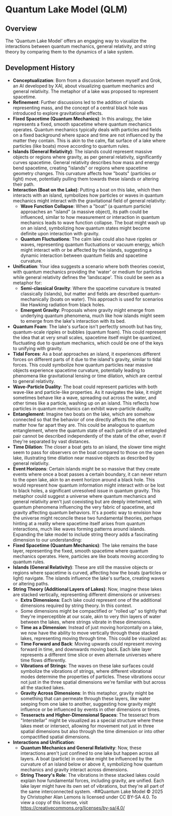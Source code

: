 # Quantum Lake Model (QLM)
## Overview
The 'Quantum Lake Model’ offers an engaging way to visualize the interactions between quantum mechanics, general relativity, and string theory by comparing them to the dynamics of a lake system.
## Development History
- **Conceptualization**: Born from a discussion between myself and Grok, an AI developed by XAI, about visualizing quantum mechanics and general relativity. The metaphor of a lake was proposed to represent spacetime. 
- **Refinement**: Further discussions led to the addition of islands representing mass, and the concept of a central black hole was introduced to explore gravitational effects.
- **Fixed Spacetime (Quantum Mechanics)**: In this analogy, the lake represents a fixed, smooth spacetime where quantum mechanics operates. Quantum mechanics typically deals with particles and fields on a fixed background where space and time are not influenced by the matter they contain. This is akin to the calm, flat surface of a lake where particles (like boats) move according to quantum rules.
- **Islands (General Relativity)**: The islands could represent massive objects or regions where gravity, as per general relativity, significantly curves spacetime. General relativity describes how mass and energy bend spacetime, creating "islands" or regions where spacetime geometry changes. This curvature affects how "boats" (particles or light) move, potentially pulling them towards these islands or altering their path.
- **Interaction (Boat on the Lake)**: Putting a boat on this lake, which then interacts with an island, symbolizes how particles or waves in quantum mechanics might interact with the gravitational field of general relativity:
  - **Wave Function Collapse**: When a "boat" (a quantum particle) approaches an "island" (a massive object), its path could be influenced, similar to how measurement or interaction in quantum mechanics leads to wave function collapse. The boat might wash up on an island, symbolizing how quantum states might become definite upon interaction with gravity.
  - **Quantum Fluctuations**: The calm lake could also have ripples or waves, representing quantum fluctuations or vacuum energy, which might interact with or be affected by the islands, suggesting a dynamic interaction between quantum fields and spacetime curvature.
- **Unification**: Your idea suggests a scenario where both theories coexist, with quantum mechanics providing the 'water' or medium for particles while general relativity defines the 'landscape'. This could be seen as a metaphor for:
  - **Semi-classical Gravity**: Where the spacetime curvature is treated classically (islands), but matter and fields are described quantum-mechanically (boats on water). This approach is used for scenarios like Hawking radiation from black holes.
  - **Emergent Gravity**: Proposals where gravity might emerge from underlying quantum phenomena, much like how islands might seem to emerge from the lake's interaction with its bed.
- **Quantum Foam**: The lake's surface isn't perfectly smooth but has tiny, quantum-scale ripples or bubbles (quantum foam). This could represent the idea that at very small scales, spacetime itself might be quantized, fluctuating due to quantum mechanics, which could be one of the keys to unifying with gravity.
- **Tidal Forces**: As a boat approaches an island, it experiences different forces on different parts of it due to the island's gravity, similar to tidal forces. This could symbolize how quantum particles near massive objects experience spacetime curvature, potentially leading to phenomena like gravitational lensing or time dilation, which are central to general relativity.
- **Wave-Particle Duality**: The boat could represent particles with both wave-like and particle-like properties. As it navigates the lake, it might sometimes behave like a wave, spreading out across the water, and other times like a particle, washing up on an island. This reflects how particles in quantum mechanics can exhibit wave-particle duality.
- **Entanglement**: Imagine two boats on the lake, which are somehow connected so that the behavior of one directly affects the other, no matter how far apart they are. This could be analogous to quantum entanglement, where the quantum state of each particle of an entangled pair cannot be described independently of the state of the other, even if they're separated by vast distances.
- **Time Dilation**: The closer a boat gets to an island, the slower time might seem to pass for observers on the boat compared to those on the open lake, illustrating time dilation near massive objects as described by general relativity.
- **Event Horizons**: Certain islands might be so massive that they create events where once a boat passes a certain boundary, it can never return to the open lake, akin to an event horizon around a black hole. This would represent how quantum information might interact with or be lost to black holes, a significant unresolved issue in quantum gravity.
This metaphor could suggest a universe where quantum mechanics and general relativity aren't just coexisting but are deeply intertwined, with quantum phenomena influencing the very fabric of spacetime, and gravity affecting quantum behaviors. It's a poetic way to envision how the universe might reconcile these two fundamental theories, perhaps hinting at a reality where spacetime itself arises from quantum interactions, much like waves forming patterns around islands.
Expanding the lake model to include string theory adds a fascinating dimension to our understanding:
- **Fixed Spacetime (Quantum Mechanics)**: The lake remains the base layer, representing the fixed, smooth spacetime where quantum mechanics operates. Here, particles are like boats moving according to quantum rules.
- **Islands (General Relativity)**: These are still the massive objects or regions where spacetime is curved, affecting how the boats (particles or light) navigate. The islands influence the lake's surface, creating waves or altering paths.
- **String Theory (Additional Layers of Lakes)**: Now, imagine these lakes are stacked vertically, representing different dimensions or universes:
  - **Extra Dimensions**: Each lake could represent one of the additional dimensions required by string theory. In this context. 
  - Some dimensions might be compactified or "rolled up" so tightly that they're imperceptible at our scale, akin to very thin layers of water between the lakes, where strings vibrate in these dimensions.
  - **Time as a Dimension**: Instead of just moving horizontally on a lake, we now have the ability to move vertically through these stacked lakes, representing moving through time. This could be visualized as:
  - **Time Forward and Back**: Moving upwards could represent moving forward in time, and downwards moving back. Each lake layer represents a different time slice or even alternate universes where time flows differently.
  - **Vibrations of Strings**: The waves on these lake surfaces could symbolize the vibrations of strings, where different vibrational modes determine the properties of particles. These vibrations occur not just in the three spatial dimensions we're familiar with but across all the stacked lakes.
  - **Gravity Across Dimensions**: In this metaphor, gravity might be something that can permeate through these layers, like water seeping from one lake to another, suggesting how gravity might influence or be influenced by events in other dimensions or times.
  - **Tesseracts and Higher-Dimensional Spaces**: The tesseract from "Interstellar" might be visualized as a special structure where these lakes meet or intersect, allowing for movement not just in three spatial dimensions but also through the time dimension or into other compactified spatial dimensions.
- **Interactions and Unification**:
  - **Quantum Mechanics and General Relativity**: Now, these interactions aren't just confined to one lake but happen across all layers. A boat (particle) in one lake might be influenced by the curvature of an island below or above it, symbolizing how quantum mechanics and gravity interact across dimensions.
  - **String Theory's Role**: The vibrations in these stacked lakes could explain how fundamental forces, including gravity, are unified. Each lake layer might have its own set of vibrations, but they're all part of the same interconnected system.
-##Quantum Lake Model © 2025 by Christopher Alan Lemons is licensed under CC BY-SA 4.0. To view a copy of this license, visit https://creativecommons.org/licenses/by-sa/4.0/
